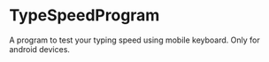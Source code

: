 # TypeSpeedProgram
A program to test your typing speed using mobile keyboard. Only for android devices.
